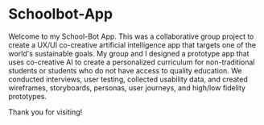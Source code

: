 # Schoolbot-App
Welcome to my School-Bot App. This was a collaborative group project to create a UX/UI co-creative artificial intelligence app that targets one of the world's sustainable goals. My group and I designed a prototype app that uses co-creative AI to create a personalized curriculum for non-traditional students or students who do not have access to quality education. We conducted interviews, user testing, collected usability data, and created wireframes, storyboards, personas, user journeys, and high/low fidelity prototypes.

Thank you for visiting!
